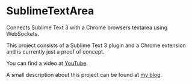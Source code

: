 SublimeTextArea
===============

Connects Sublime Text 3 with a Chrome browsers textarea using WebSockets.

This project consists of a Sublime Text 3 plugin and a Chrome extension and is currently just a proof of concept.

You can find a video at [YouTube](http://www.youtube.com/watch?v=zffEqq2J-mM&feature=share).

A small description about this project can be found at [my blog](http://cacodaemon.de/index.php?id=59).
